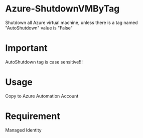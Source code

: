 # Azure-ShutdownVMByTag
Shutdown all Azure virtual machine, unless there is a tag named "AutoShutdown" value is "False"

# Important
AutoShutdown tag is case sensitive!!!

# Usage
Copy to Azure Automation Account

# Requirement
Managed Identity
